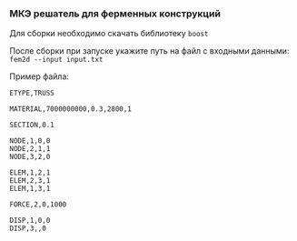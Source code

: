 ### МКЭ решатель для ферменных конструкций

Для сборки необходимо скачать библиотеку `boost`

После сборки при запуске укажите путь на файл с входными данными:
`fem2d --input input.txt`

Пример файла:
```
ETYPE,TRUSS

MATERIAL,7000000000,0.3,2800,1

SECTION,0.1

NODE,1,0,0
NODE,2,1,1
NODE,3,2,0

ELEM,1,2,1
ELEM,2,3,1
ELEM,1,3,1

FORCE,2,0,1000

DISP,1,0,0
DISP,3,,0
```
